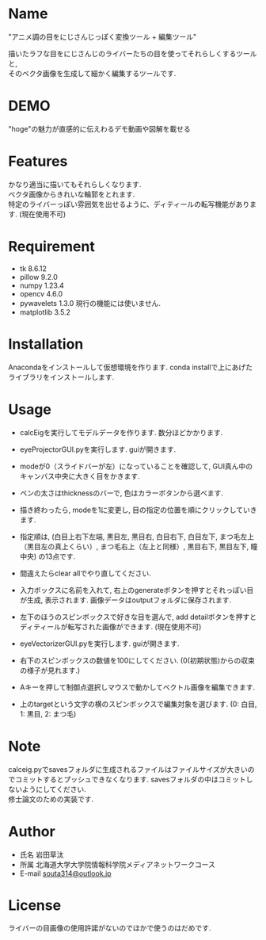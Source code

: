 # Name
 
"アニメ調の目をにじさんじっぽく変換ツール + 編集ツール"

描いたラフな目をにじさんじのライバーたちの目を使ってそれらしくするツールと,   
そのベクタ画像を生成して細かく編集するツールです.
 
# DEMO
 
"hoge"の魅力が直感的に伝えわるデモ動画や図解を載せる
 
# Features
かなり適当に描いてもそれらしくなります.  
ベクタ画像からきれいな輪郭をとれます.  
特定のライバーっぽい雰囲気を出せるように、ディティールの転写機能があります. (現在使用不可)
 
# Requirement
 
* tk 8.6.12
* pillow 9.2.0
* numpy 1.23.4
* opencv 4.6.0
* pywavelets 1.3.0 現行の機能には使いません.
* matplotlib 3.5.2
 
# Installation

Anacondaをインストールして仮想環境を作ります.
conda installで上にあげたライブラリをインストールします.
 
# Usage
* calcEigを実行してモデルデータを作ります. 数分ほどかかります.
* eyeProjectorGUI.pyを実行します. guiが開きます.
* modeが0（スライドバーが左）になっていることを確認して, GUI真ん中のキャンバス中央に大きく目をかきます. 
* ペンの太さはthicknessのバーで, 色はカラーボタンから選べます.
* 描き終わったら, modeを1に変更し, 目の指定の位置を順にクリックしていきます.
* 指定順は, (白目上右下左端, 黒目左, 黒目右, 白目右下, 白目左下, まつ毛左上（黒目左の真上くらい）, まつ毛右上（左上と同様）, 黒目右下, 黒目左下, 瞳中央) の13点です.
* 間違えたらclear allでやり直してください.
* 入力ボックスに名前を入れて, 右上のgenerateボタンを押すとそれっぽい目が生成, 表示されます. 画像データはoutputフォルダに保存されます. 
* 左下のほうのスピンボックスで好きな目を選んで, add detailボタンを押すとディティールが転写された画像ができます. (現在使用不可)

* eyeVectorizerGUI.pyを実行します. guiが開きます.
* 右下のスピンボックスの数値を100にしてください. (0(初期状態)からの収束の様子が見れます.)
* Aキーを押して制御点選択しマウスで動かしてベクトル画像を編集できます. 
* 上のtargetという文字の横のスピンボックスで編集対象を選びます. (0: 白目, 1: 黒目, 2: まつ毛)
 
# Note
 
calceig.pyでsavesフォルダに生成されるファイルはファイルサイズが大きいのでコミットするとプッシュできなくなります.  savesフォルダの中はコミットしないようにしてください.  
修士論文のための実装です. 
 
# Author
 
* 氏名 岩田草汰
* 所属 北海道大学大学院情報科学院メディアネットワークコース
* E-mail souta314@outlook.jp
 
# License

ライバーの目画像の使用許諾がないのでほかで使うのはだめです.